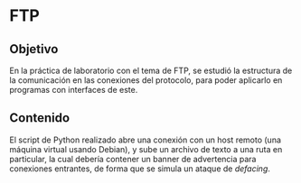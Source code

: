 # FTP
## Objetivo
En la práctica de laboratorio con el tema de FTP, se estudió la estructura de la comunicación en las conexiones del protocolo, para poder aplicarlo en programas con interfaces de este.

## Contenido
El script de Python realizado abre una conexión con un host remoto (una máquina virtual usando Debian), y sube un archivo de texto a una ruta en particular, la cual debería contener un banner de advertencia para conexiones entrantes, de forma que se simula un ataque de *defacing*.